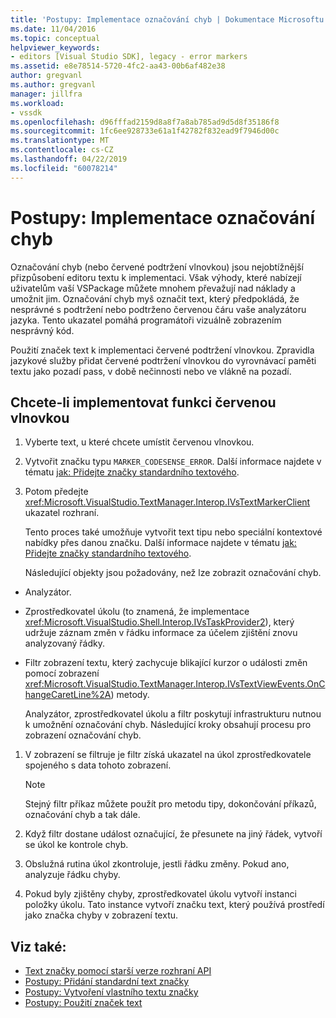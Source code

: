```yaml
---
title: 'Postupy: Implementace označování chyb | Dokumentace Microsoftu'
ms.date: 11/04/2016
ms.topic: conceptual
helpviewer_keywords:
- editors [Visual Studio SDK], legacy - error markers
ms.assetid: e8e78514-5720-4fc2-aa43-00b6af482e38
author: gregvanl
ms.author: gregvanl
manager: jillfra
ms.workload:
- vssdk
ms.openlocfilehash: d96fffad2159d8a8f7a8ab785ad9d5d8f35186f8
ms.sourcegitcommit: 1fc6ee928733e61a1f42782f832ead9f7946d00c
ms.translationtype: MT
ms.contentlocale: cs-CZ
ms.lasthandoff: 04/22/2019
ms.locfileid: "60078214"
---
```

# <a name="how-to-implement-error-markers"></a>Postupy: Implementace označování chyb
Označování chyb (nebo červené podtržení vlnovkou) jsou nejobtížnější přizpůsobení editoru textu k implementaci. Však výhody, které nabízejí uživatelům vaší VSPackage můžete mnohem převažují nad náklady a umožnit jim. Označování chyb myš označit text, který předpokládá, že nesprávné s podtržení nebo podtrženo červenou čáru vaše analyzátoru jazyka. Tento ukazatel pomáhá programátoři vizuálně zobrazením nesprávný kód.

 Použití značek text k implementaci červené podtržení vlnovkou. Zpravidla jazykové služby přidat červené podtržení vlnovkou do vyrovnávací paměti textu jako pozadí pass, v době nečinnosti nebo ve vlákně na pozadí.

## <a name="to-implement-the-red-wavy-underline-feature"></a>Chcete-li implementovat funkci červenou vlnovkou

1. Vyberte text, u které chcete umístit červenou vlnovkou.

2. Vytvořit značku typu `MARKER_CODESENSE_ERROR`. Další informace najdete v tématu [jak: Přidejte značky standardního textového](../extensibility/how-to-add-standard-text-markers.md).

3. Potom předejte <xref:Microsoft.VisualStudio.TextManager.Interop.IVsTextMarkerClient> ukazatel rozhraní.

   Tento proces také umožňuje vytvořit text tipu nebo speciální kontextové nabídky přes danou značku. Další informace najdete v tématu [jak: Přidejte značky standardního textového](../extensibility/how-to-add-standard-text-markers.md).

   Následující objekty jsou požadovány, než lze zobrazit označování chyb.

- Analyzátor.

- Zprostředkovatel úkolu (to znamená, že implementace <xref:Microsoft.VisualStudio.Shell.Interop.IVsTaskProvider2>), který udržuje záznam změn v řádku informace za účelem zjištění znovu analyzovaný řádky.

- Filtr zobrazení textu, který zachycuje blikající kurzor o události změn pomocí zobrazení <xref:Microsoft.VisualStudio.TextManager.Interop.IVsTextViewEvents.OnChangeCaretLine%2A>) metody.

  Analyzátor, zprostředkovatel úkolu a filtr poskytují infrastrukturu nutnou k umožnění označování chyb. Následující kroky obsahují procesu pro zobrazení označování chyb.

1. V zobrazení se filtruje je filtr získá ukazatel na úkol zprostředkovatele spojeného s data tohoto zobrazení.

    > [!NOTE]
    >  Stejný filtr příkaz můžete použít pro metodu tipy, dokončování příkazů, označování chyb a tak dále.

2. Když filtr dostane událost označující, že přesunete na jiný řádek, vytvoří se úkol ke kontrole chyb.

3. Obslužná rutina úkol zkontroluje, jestli řádku změny. Pokud ano, analyzuje řádku chyby.

4. Pokud byly zjištěny chyby, zprostředkovatel úkolu vytvoří instanci položky úkolu. Tato instance vytvoří značku text, který používá prostředí jako značka chyby v zobrazení textu.

## <a name="see-also"></a>Viz také:
- [Text značky pomocí starší verze rozhraní API](../extensibility/using-text-markers-with-the-legacy-api.md)
- [Postupy: Přidání standardní text značky](../extensibility/how-to-add-standard-text-markers.md)
- [Postupy: Vytvoření vlastního textu značky](../extensibility/how-to-create-custom-text-markers.md)
- [Postupy: Použití značek text](../extensibility/how-to-use-text-markers.md)
